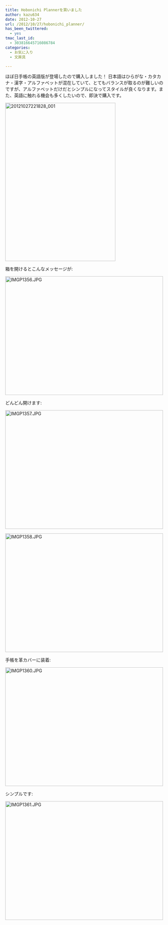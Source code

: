 ```yaml
---
title: Hobonichi Plannerを買いました
author: kazu634
date: 2012-10-27
url: /2012/10/27/hobonichi_planner/
has_been_twittered:
  - yes
tmac_last_id:
  - 303816645716086784
categories:
  - お気に入り
  - 文房具

---
```

ほぼ日手帳の英語版が登場したので購入しました！ 日本語はひらがな・カタカナ・漢字・アルファベットが混在していて、とてもバランスが取るのが難しいのですが、アルファベットだけだとシンプルになってスタイルが良くなります。また、英語に触れる機会も多くしたいので、即決で購入です。

<a href="http://www.flickr.com/photos/42332031@N02/8127567100/" onclick="__gaTracker('send', 'event', 'outbound-article', 'http://www.flickr.com/photos/42332031@N02/8127567100/', '');" title="20121027221828_001 by kazu634, on Flickr"><img class="aligncenter" src="http://farm9.staticflickr.com/8185/8127567100_43087b4dc8.jpg" alt="20121027221828_001" width="349" height="500" /></a>

<!--more-->

箱を開けるとこんなメッセージが:

<a href="http://www.flickr.com/photos/42332031@N02/8123756923/" onclick="__gaTracker('send', 'event', 'outbound-article', 'http://www.flickr.com/photos/42332031@N02/8123756923/', '');" title="IMGP1356.JPG by kazu634, on Flickr"><img class="aligncenter" src="http://farm9.staticflickr.com/8326/8123756923_4d29864751.jpg" alt="IMGP1356.JPG" width="500" height="375" /></a>

どんどん開けます:

<a href="http://www.flickr.com/photos/42332031@N02/8123775050/" onclick="__gaTracker('send', 'event', 'outbound-article', 'http://www.flickr.com/photos/42332031@N02/8123775050/', '');" title="IMGP1357.JPG by kazu634, on Flickr"><img class="aligncenter" src="http://farm9.staticflickr.com/8470/8123775050_7cabd35b78.jpg" alt="IMGP1357.JPG" width="500" height="375" /></a>

<a href="http://www.flickr.com/photos/42332031@N02/8123776654/" onclick="__gaTracker('send', 'event', 'outbound-article', 'http://www.flickr.com/photos/42332031@N02/8123776654/', '');" title="IMGP1358.JPG by kazu634, on Flickr"><img class="aligncenter" src="http://farm9.staticflickr.com/8054/8123776654_131d30af81.jpg" alt="IMGP1358.JPG" width="500" height="375" /></a>

手帳を革カバーに装着:

<a href="http://www.flickr.com/photos/42332031@N02/8126717789/" onclick="__gaTracker('send', 'event', 'outbound-article', 'http://www.flickr.com/photos/42332031@N02/8126717789/', '');" title="IMGP1360.JPG by kazu634, on Flickr"><img class="aligncenter" src="http://farm9.staticflickr.com/8193/8126717789_93f89998a0.jpg" alt="IMGP1360.JPG" width="500" height="375" /></a>

シンプルです:

<a href="http://www.flickr.com/photos/42332031@N02/8126742220/" onclick="__gaTracker('send', 'event', 'outbound-article', 'http://www.flickr.com/photos/42332031@N02/8126742220/', '');" title="IMGP1361.JPG by kazu634, on Flickr"><img class="aligncenter" src="http://farm9.staticflickr.com/8467/8126742220_3084cc7292.jpg" alt="IMGP1361.JPG" width="500" height="375" /></a>